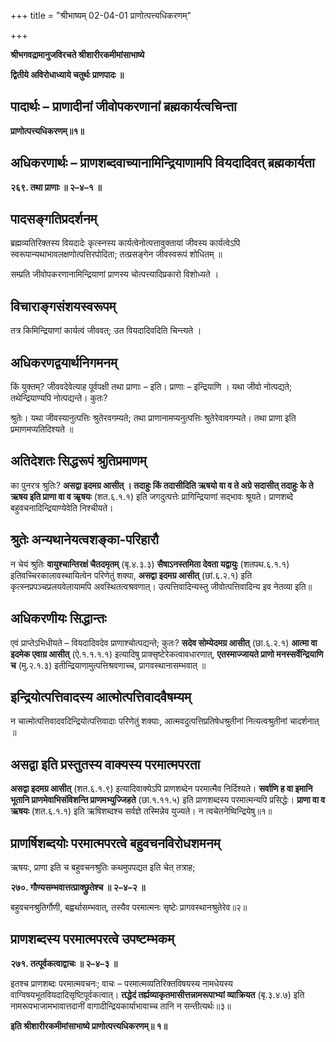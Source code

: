 +++
title = "श्रीभाष्यम् 02-04-01 प्राणोत्पत्त्यधिकरणम्"

+++


**श्रीभगवद्रामानुजविरचते श्रीशारीरकमीमांसाभाष्ये**

**द्वितीये अविरोधाध्याये चतुर्थः प्राणपादः ॥**

## पादार्थः – प्राणादीनां जीवोपकरणानां ब्रह्मकार्यत्वचिन्ता

**प्राणोत्पत्त्यधिकरणम्॥१॥**

## अधिकरणार्थः – प्राणशब्दवाच्यानामिन्द्रियाणामपि वियदादिवत् ब्रह्मकार्यता

**२६९. तथा प्राणाः ॥ २–४–१ ॥**

## पादसङ्गतिप्रदर्शनम्

ब्रह्मव्यतिरिक्तस्य वियदादेः कृत्स्नस्य कार्यत्वेनोत्पत्तावुक्तायां जीवस्य कार्यत्वेऽपि स्वरूपान्यथाभावलक्षणोत्पत्तिरपोदिता; तत्प्रसङ्गेन जीवस्वरूपं शोधितम् ॥

सम्प्रति जीवोपकरणानामिन्द्रियाणां प्राणस्य चोत्पत्त्यादिप्रकारो विशोध्यते ।

## विचाराङ्गसंशयस्वरूपम्

तत्र किमिन्द्रियाणां कार्यत्वं जीववत्; उत वियदादिवदिति चिन्त्यते ।

## अधिकरणद्वयार्थनिगमनम्

किं युक्तम्? जीववदेवेत्याह पूर्वपक्षी तथा प्राणाः – इति। प्राणाः – इन्द्रियाणि । यथा जीवो नोत्पद्यते; तथेन्द्रियाण्यपि नोत्पद्यन्ते। कुतः?

श्रुतेः। यथा जीवस्यानुत्पत्तिः श्रुतेरवगम्यते; तथा प्राणानामप्यनुत्पत्तिः श्रुतेरेवावगम्यते। तथा प्राणा इति प्रमाणमप्यतिदिश्यते ॥

## अतिदेशतः सिद्धरूपं श्रुतिप्रमाणम्

का पुनरत्र श्रुतिः? **असद्वा इदमग्र आसीत् । तदाहुः किं तदासीदिति ऋषयो वा व ते अग्रे सदासीत् तदाहुः के ते ऋषय इति प्राणा वा व ऋृषयः** (शत.६.१.१) इति जगदुत्पत्तेः प्रागिन्द्रियाणां सद्भावः श्रूयते। प्राणशब्दे बहुवचनादिन्द्रियाण्येवेति निश्चीयते।

## श्रुतेः अन्यथानेयत्वशङ्का-परिहारौ

न चेयं श्रुतिः **वायुश्चान्तिरक्षं चैतदमृतम्** (बृ.४.३.३) **सैषाऽनस्तमिता देवता यद्वायुः** (शतपथ.६.१.१) इतिवच्चिरकालावस्थायित्वेन परिणेतुं शक्या, **असद्वा इदमग्र आसीत्** (छां.६.२.१) इति कृत्स्नप्रपञ्चप्रलयवेलायामपि अवस्थितत्वश्रवणात्। उत्पत्तिवादिन्यस्तु जीवोत्पत्तिवादिन्य इव नेतव्या इति॥

## अधिकरणीयः सिद्धान्तः

एवं प्राप्तेऽभिधीयते – वियदादिवदेव प्राणाश्चोत्पद्यन्ते; कुतः? **सदेव सोम्येदमग्र आसीत्** (छा.६.२.१) **आत्मा वा इदमेक एवाग्र आसीत्** (ऐ.१.१.१.१) इत्यादिषु प्राक्सृष्टेरेकत्वावधारणात्, **एतस्माज्जायते प्राणो मनस्सर्वेन्द्रियाणि च** (मु.२.१.३) इतीन्द्रियाणामुत्पत्तिश्रवणाच्च, प्रागवस्थानासम्भवात् ॥

## इन्द्रियोत्पत्तिवादस्य आत्मोत्पत्तिवादवैषम्यम्

न चात्मोत्पत्तिवादवदिन्द्रियोत्पत्तिवादाः परिणेतुं शक्याः, आत्मवदुत्पत्तिप्रतिषेधश्रुतीनां नित्यत्वश्रुतीनां चादर्शनात् ॥

## असद्वा इति प्रस्तुतस्य वाक्यस्य परमात्मपरता

 **असद्वा इदमग्र आसीत्** (शत.६.१.९) इत्यादिवाक्येऽपि प्राणशब्देन परमात्मैव निर्दिश्यते। **सर्वाणि ह वा इमानि भूतानि प्राणमेवाभिसंविशन्ति प्राणमभ्युज्जिहते** (छा.१.११.५) इति प्राणशब्दस्य परमात्मन्यपि प्रसिद्धेः। **प्राणा वा व ऋषयः** (शत.६.१.१) इति ऋषिशब्दश्च सर्वज्ञे तस्मिन्नेव युज्यते। न त्वचेतनेष्विन्द्रियेषु॥१॥

## प्राणर्षिशब्दयोः परमात्मपरत्वे बहुवचनविरोधशमनम्

ऋषयः, प्राणा इति च बहुवचनश्रुतिः कथमुपपद्यत इति चेत् तत्राह;

**२७०. गौण्यसम्भवात्तत्प्राक्छ्रुतेश्च ॥ २–४–२ ॥**

बहुवचनश्रुतिर्गौणी, बह्वर्थासम्भवात्, तस्यैव परमात्मनः सृष्टेः प्रागवस्थानश्रुतेरेव॥२॥

## प्राणशब्दस्य परमात्मपरत्वे उपष्टम्भकम्

**२७१. तत्पूर्वकत्वाद्वाचः ॥ २–४–३ ॥**

इतश्च प्राणशब्दः परमात्मवचनः; वाचः – परमात्मव्यतिरिक्तविषयस्य नामधेयस्य वाग्विषयभूतवियदादिसृष्टिपूर्वकत्वात्। **तद्धेदं तर्ह्यव्याकृतमासीत्तन्नामरूपाभ्यां व्याक्रियत** (बृ.३.४.७) इति नामरूपभाजामभावात्तदानीं वागादीन्द्रियकार्याभावाच्च तानि न सन्तीत्यर्थः॥३॥

**इति श्रीशारीरकमीमांसाभाष्ये प्राणोत्पत्त्यधिकरणम्॥ १॥**


